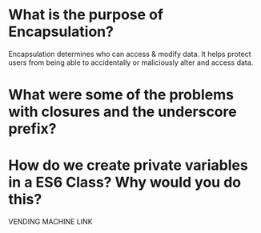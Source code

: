 # What is the purpose of Encapsulation?
Encapsulation determines who can access & modify data. It helps protect users from being able to accidentally or maliciously alter and access data. 

# What were some of the problems with closures and the underscore prefix?

# How do we create private variables in a ES6 Class? Why would you do this?

VENDING MACHINE LINK